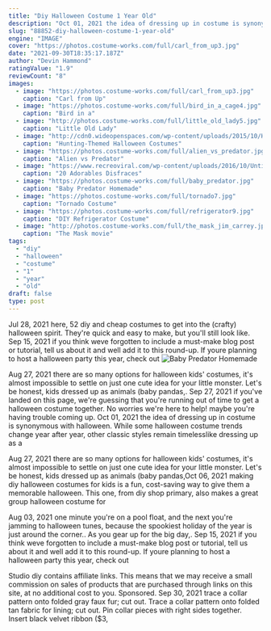 ```yaml
---
title: "Diy Halloween Costume 1 Year Old"
description: "Oct 01, 2021 the idea of dressing up in costume is synonymous with halloween. While some halloween costume trends change year after year, other classic styles remain timelesslike dressing up as a"
slug: "88852-diy-halloween-costume-1-year-old"
engine: "IMAGE"
cover: "https://photos.costume-works.com/full/carl_from_up3.jpg"
date: "2021-09-30T18:35:17.187Z"
author: "Devin Hammond"
ratingValue: "1.9"
reviewCount: "8"
images:
  - image: "https://photos.costume-works.com/full/carl_from_up3.jpg"
    caption: "Carl from Up"
  - image: "https://photos.costume-works.com/full/bird_in_a_cage4.jpg"
    caption: "Bird in a"
  - image: "http://photos.costume-works.com/full/little_old_lady5.jpg"
    caption: "Little Old Lady"
  - image: "http://cdn0.wideopenspaces.com/wp-content/uploads/2015/10/Hunter-Costume.jpg"
    caption: "Hunting-Themed Halloween Costumes"
  - image: "https://photos.costume-works.com/full/alien_vs_predator.jpg"
    caption: "Alien vs Predator"
  - image: "https://www.recreoviral.com/wp-content/uploads/2016/10/Untitled-1-1.jpg"
    caption: "20 Adorables Disfraces"
  - image: "https://photos.costume-works.com/full/baby_predator.jpg"
    caption: "Baby Predator Homemade"
  - image: "https://photos.costume-works.com/full/tornado7.jpg"
    caption: "Tornado Costume"
  - image: "https://photos.costume-works.com/full/refrigerator9.jpg"
    caption: "DIY Refrigerator Costume"
  - image: "http://photos.costume-works.com/full/the_mask_jim_carrey.jpg"
    caption: "The Mask movie"
tags:
  - "diy"
  - "halloween"
  - "costume"
  - "1"
  - "year"
  - "old"
draft: false
type: post
---
```


Jul 28, 2021 here, 52 diy and cheap costumes to get into the (crafty) halloween spirit. They're quick and easy to make, but you'll still look like. Sep 15, 2021 if you think weve forgotten to include a must-make blog post or tutorial, tell us about it and well add it to this round-up. If youre planning to host a halloween party this year, check out
![Baby Predator Homemade](https://photos.costume-works.com/full/baby_predator.jpg "Baby Predator Homemade")

Aug 27, 2021 there are so many options for halloween kids&#39; costumes, it&#39;s almost impossible to settle on just one cute idea for your little monster. Let&#39;s be honest, kids dressed up as animals (baby pandas,. Sep 27, 2021 if you&#39;ve landed on this page, we&#39;re guessing that you&#39;re running out of time to get a halloween costume together. No worries  we&#39;re here to help! maybe you&#39;re having trouble coming up. Oct 01, 2021 the idea of dressing up in costume is synonymous with halloween. While some halloween costume trends change year after year, other classic styles remain timelesslike dressing up as a
<!--inArticleAds-->

<!--galleryOne-->

Aug 27, 2021 there are so many options for halloween kids' costumes, it's almost impossible to settle on just one cute idea for your little monster. Let's be honest, kids dressed up as animals (baby pandas,Oct 06, 2021 making diy halloween costumes for kids is a fun, cost-saving way to give them a memorable halloween. This one, from diy shop primary, also makes a great group halloween costume for
<!--inArticleAds-->

<!--galleryTwo-->

Aug 03, 2021 one minute you're on a pool float, and the next you're jamming to halloween tunes, because the spookiest holiday of the year is just around the corner.. As you gear up for the big day,. Sep 15, 2021 if you think weve forgotten to include a must-make blog post or tutorial, tell us about it and well add it to this round-up. If youre planning to host a halloween party this year, check out
<!--galleryThree-->

Studio diy contains affiliate links. This means that we may receive a small commission on sales of products that are purchased through links on this site, at no additional cost to you. Sponsored. Sep 30, 2021 trace a collar pattern onto folded gray faux fur; cut out. Trace a collar pattern onto folded tan fabric for lining; cut out. Pin collar pieces with right sides together. Insert black velvet ribbon ($3,